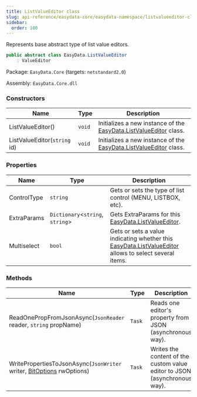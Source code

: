 ```yaml
---
title: ListValueEditor class
slug: api-reference/easydata-core/easydata-namespace/listvalueeditor-class
sidebar:
  order: 100
---
```


Represents base abstract type of list value editors.
```csharp
public abstract class EasyData.ListValueEditor
    : ValueEditor

```
Package: `EasyData.Core` (targets: `netstandard2.0`)

Assembly: `EasyData.Core.dll`

### Constructors

| Name | Type | Description | 
| --- | --- | --- | 
| ListValueEditor() | `void` | Initializes a new instance of the [EasyData.ListValueEditor](///easyquery/docs/api-reference/easydata-core/easydata-namespace/listvalueeditor-class) class. | 
| ListValueEditor(`string` id) | `void` | Initializes a new instance of the [EasyData.ListValueEditor](///easyquery/docs/api-reference/easydata-core/easydata-namespace/listvalueeditor-class) class. | 


### Properties

| Name | Type | Description | 
| --- | --- | --- | 
| ControlType | `string` | Gets or sets the type of list control (MENU, LISTBOX, etc). | 
| ExtraParams | `Dictionary`&lt;`string`, `string`&gt; | Gets ExtraParams for this [EasyData.ListValueEditor](///easyquery/docs/api-reference/easydata-core/easydata-namespace/listvalueeditor-class). | 
| Multiselect | `bool` | Gets or sets a value indicating whether this [EasyData.ListValueEditor](///easyquery/docs/api-reference/easydata-core/easydata-namespace/listvalueeditor-class) allows to select several items. | 


### Methods

| Name | Type | Description | 
| --- | --- | --- | 
| ReadOnePropFromJsonAsync(`JsonReader` reader, `string` propName) | `Task` | Reads one editor's property from JSON (asynchronous way). | 
| WritePropertiesToJsonAsync(`JsonWriter` writer, [BitOptions](///easyquery/docs/api-reference/easydata-core/easydata-namespace/bitoptions-class) rwOptions) | `Task` | Writes the content of the custom value editor to JSON (asynchronous way). |
